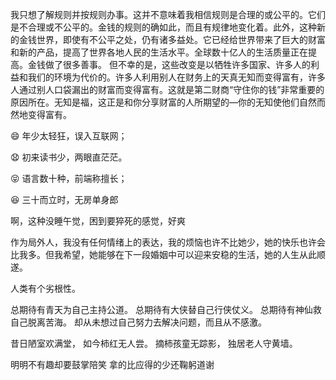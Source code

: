 <!--
 * @Author: sunji 2025506282@qq.com
 * @Date: 2022-10-24 11:05:32
 * @LastEditors: sunji 2025506282@qq.com
 * @LastEditTime: 2022-11-07 09:12:10
 * @FilePath: \front-end\随记\经典语录.md
 * @Description: 这是默认设置,请设置`customMade`, 打开koroFileHeader查看配置 进行设置: https://github.com/OBKoro1/koro1FileHeader/wiki/%E9%85%8D%E7%BD%AE
-->

我只想了解规则并按规则办事。这并不意味着我相信规则是合理的或公平的。它们是不合理或不公平的。金钱的规则的确如此，而且有规律地变化着。此外，这种新的金钱世界，即使有不公平之处，仍有诸多益处。它已经给世界带来了巨大的财富和新的产品，提高了世界各地人民的生活水平。全球数十亿人的生活质量正在提高。金钱做了很多善事。
但不幸的是，这些改变是以牺牲许多国家、许多人的利益和我们的环境为代价的。许多人利用别人在财务上的天真无知而变得富有，许多人通过别人口袋漏出的财富而变得富有。这就是第二财商“守住你的钱”非常重要的原因所在。无知是福，这正是和你分享财富的人所期望的—你的无知使他们自然而然地变得富有。

😄 年少太轻狂，误入互联网；

😧 初来读书少，两眼直茫茫。

😝 语言数十种，前端称擅长；

😆 三十而立时，无房单身郎

啊，这种没睡午觉，困到要猝死的感觉，好爽

作为局外人，我没有任何情绪上的表达，我的烦恼也许不比她少，她的快乐也许会比我多。但我希望，她能够在下一段婚姻中可以迎来安稳的生活，她的人生从此顺遂。

人类有个劣根性。

总期待有青天为自己主持公道。
总期待有大侠替自己行侠仗义。
总期待有神仙救自己脱离苦海。
却从未想过自己努力去解决问题，而且从不感激。

昔日陋室欢满堂，
如今柿红无人尝。
摘柿孩童无踪影，
独居老人守黄墙。

明明不有趣却要鼓掌陪笑
拿的比应得的少还鞠躬道谢
